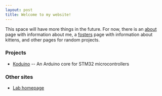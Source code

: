 ```yaml
---
layout: post
title: Welcome to my website!
---
```


This space will have more things in the future. For now, there is an [about](/about) page with information about me, a [fosters](/tags/#cats) page with information about kittens, and other pages for random projects.

### Projects

* [Koduino](/koduino) -- An Arduino core for STM32 microcontrollers

### Other sites

* [Lab homepage](http://kodlab.seas.upenn.edu/Avik/Home)

